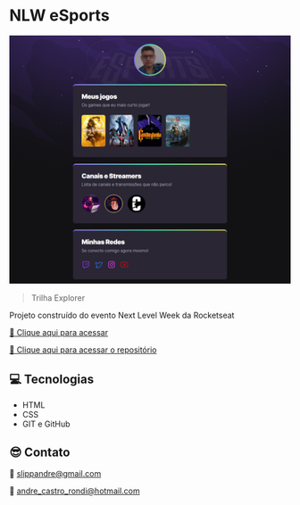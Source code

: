 # NLW eSports

![preview](./.github/preview.png)

> Trilha Explorer

Projeto construído do evento Next Level Week da Rocketseat 

[📎 Clique aqui para acessar](https://andrerondi.github.io/fundamentos/nlw-esports-explorer/)

[📎 Clique aqui para acessar o repositório](https://github.com/andrerondi/fundamentos/tree/main/nlw-esports-explorer)



## 💻 Tecnologias
- HTML
- CSS
- GIT e GitHub



## 😎 Contato

📧 slippandre@gmail.com

📧 andre_castro_rondi@hotmail.com
